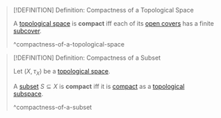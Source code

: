 >[!DEFINITION] Definition: Compactness of a Topological Space
>
>A [topological space](../Topological%20Space.md) is **compact** iff each of its [open covers](Open%20Cover.md) has a finite [subcover](Subcover.md).
>
>^compactness-of-a-topological-space
>

>[!DEFINITION] Definition: Compactness of a Subset
>
>Let $(X, \tau_X)$ be a [topological space](../Topological%20Space.md).
>
>A [subset](../../Set%20Theory/Subset.md) $S \subseteq X$ is **compact** iff it is [compact](Compactness.md#^compactness-of-a-subspace) as a [topological subspace](../Subspaces/Topological%20Subspace.md).
>
>^compactness-of-a-subset
>